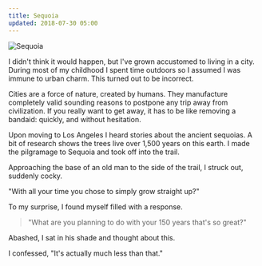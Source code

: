```yaml
---
title: Sequoia
updated: 2018-07-30 05:00
---
```


![Sequoia](../../assets/img/sequoia.jpg)

I didn't think it would happen, but I've grown accustomed to living in a city. During most of my childhood I spent time outdoors so I assumed I was immune to urban charm. This turned out to be incorrect.

Cities are a force of nature, created by humans. They manufacture completely valid sounding reasons to postpone any trip away from civilization. If you really want to get away, it has to be like removing a bandaid: quickly, and without hesitation.

Upon moving to Los Angeles I heard stories about the ancient sequoias. A bit of research shows the trees live over 1,500 years on this earth. I made the pilgramage to Sequoia and took off into the trail. 

Approaching the base of an old man to the side of the trail, I struck out, suddenly cocky.

"With all your time you chose to simply grow straight up?"

To my surprise, I found myself filled with a response.

> "What are you planning to do with your 150 years that's so great?"

Abashed, I sat in his shade and thought about this.

I confessed, "It's actually much less than that." 
